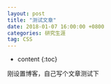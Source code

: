 ```yaml
---
layout: post
title: "测试文章"
date: 2018-01-07 16:00:00 +0800 
categories: 研究生涯
tag: CSS
---
```

* content
{:toc}

刚设置博客，自己写个文章测试下
